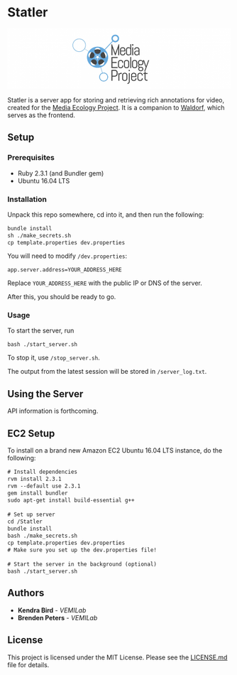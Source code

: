 # Statler

![Media Ecology Project Image](/media/mep-banner.png)

Statler is a server app for storing and retrieving rich annotations for video, created for the [Media Ecology Project](https://sites.dartmouth.edu/mediaecology/). It is a companion to [Waldorf](https://github.com/seieibob/Waldorf), which serves as the frontend.

## Setup

### Prerequisites

* Ruby 2.3.1 (and Bundler gem)
* Ubuntu 16.04 LTS

### Installation

Unpack this repo somewhere, cd into it, and then run the following:

```
bundle install
sh ./make_secrets.sh
cp template.properties dev.properties
```

You will need to modify `/dev.properties`:
```
app.server.address=YOUR_ADDRESS_HERE
```
Replace `YOUR_ADDRESS_HERE` with the public IP or DNS of the server.

After this, you should be ready to go.

### Usage

To start the server, run
```
bash ./start_server.sh
```

To stop it, use `/stop_server.sh`.

The output from the latest session will be stored in `/server_log.txt`.

## Using the Server

API information is forthcoming.

## EC2 Setup
To install on a brand new Amazon EC2 Ubuntu 16.04 LTS instance, do the following:
```
# Install dependencies
rvm install 2.3.1
rvm --default use 2.3.1
gem install bundler
sudo apt-get install build-essential g++

# Set up server
cd /Statler
bundle install
bash ./make_secrets.sh
cp template.properties dev.properties
# Make sure you set up the dev.properties file!

# Start the server in the background (optional)
bash ./start_server.sh
```

## Authors

* **Kendra Bird** - *VEMILab*
* **Brenden Peters** - *VEMILab*

## License

This project is licensed under the MIT License. Please see the [LICENSE.md](/LICENSE.md) file for details.